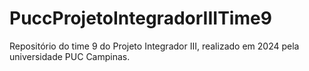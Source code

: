 # PuccProjetoIntegradorIIITime9
Repositório do time 9 do Projeto Integrador III, realizado em 2024 pela universidade PUC Campinas.
